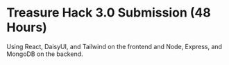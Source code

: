 # Treasure Hack 3.0 Submission (48 Hours)
Using React, DaisyUI, and Tailwind on the frontend and Node, Express, and MongoDB on the backend.
